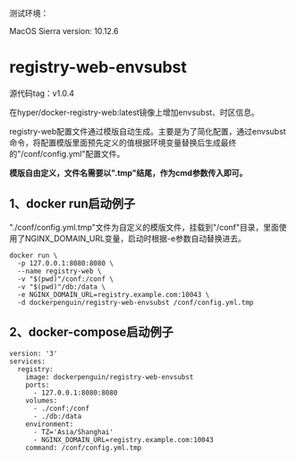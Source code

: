 测试环境：

MacOS Sierra version: 10.12.6


# registry-web-envsubst

源代码tag：v1.0.4

在hyper/docker-registry-web:latest镜像上增加envsubst、时区信息。

registry-web配置文件通过模版自动生成。主要是为了简化配置，通过envsubst命令，将配置模版里面预先定义的值根据环境变量替换后生成最终的"/conf/config.yml"配置文件。

**模版自由定义，文件名需要以".tmp"结尾，作为cmd参数传入即可。**


## 1、docker run启动例子

"./conf/config.yml.tmp"文件为自定义的模版文件，挂载到"/conf"目录，里面使用了NGINX_DOMAIN_URL变量，启动时根据-e参数自动替换进去。
```
docker run \
  -p 127.0.0.1:8080:8080 \
  --name registry-web \
  -v "$(pwd)"/conf:/conf \
  -v "$(pwd)"/db:/data \
  -e NGINX_DOMAIN_URL=registry.example.com:10043 \
  -d dockerpenguin/registry-web-envsubst /conf/config.yml.tmp
```

## 2、docker-compose启动例子

```
version: '3'
services:
  registry:
    image: dockerpenguin/registry-web-envsubst 
    ports:
      - 127.0.0.1:8080:8080
    volumes:
      - ./conf:/conf
      - ./db:/data
    environment:
      - TZ='Asia/Shanghai'
      - NGINX_DOMAIN_URL=registry.example.com:10043
    command: /conf/config.yml.tmp

```




